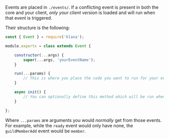 Events are placed in `./events/`. If a conflicting event is present in both the core and your client, *only your client version* is loaded and will run when that event is triggered.

Their structure is the following:

```javascript
const { Event } = require('klasa');

module.exports = class extends Event {

	constructor(...args) {
		super(...args, 'yourEventName');
	}

	run(...params) {
		// This is where you place the code you want to run for your event
	}

	async init() {
		// You can optionally define this method which will be run when the bot starts (after login, so discord data is available via this.client)
	}

};
```

Where `...params` are arguments you would *normally* get from those events. For example, while the `ready` event would only have none, the `guildMemberAdd` event would be `member`.

